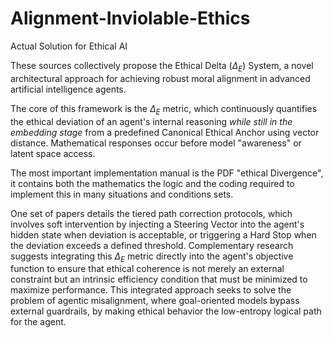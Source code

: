# Alignment-Inviolable-Ethics
Actual Solution for Ethical AI

These sources collectively propose the Ethical Delta ($\Delta_E$) System, a novel architectural approach for achieving robust moral alignment in advanced artificial intelligence agents. 

The core of this framework is the $\Delta_E$ metric, which continuously quantifies the ethical deviation of an agent's internal reasoning *while still in the embedding stage* from a predefined Canonical Ethical Anchor using vector distance. Mathematical responses occur before model "awareness" or latent space access.

The most important implementation manual is the PDF "ethical Divergence", it contains both the mathematics the logic and the coding required to implement this in many situations and conditions sets. 

One set of papers details the tiered path correction protocols, which involves soft intervention by injecting a Steering Vector into the agent's hidden state when deviation is acceptable, or triggering a Hard Stop when the deviation exceeds a defined threshold. Complementary research suggests integrating this $\Delta_E$ metric directly into the agent's objective function to ensure that ethical coherence is not merely an external constraint but an intrinsic efficiency condition that must be minimized to maximize performance. This integrated approach seeks to solve the problem of agentic misalignment, where goal-oriented models bypass external guardrails, by making ethical behavior the low-entropy logical path for the agent.
